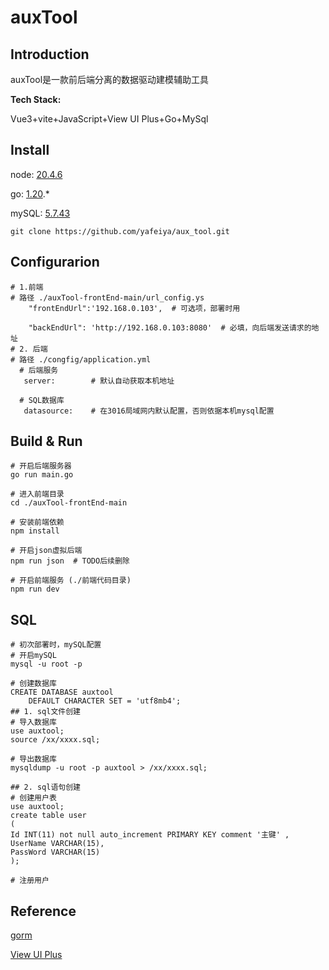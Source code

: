 # auxTool

## Introduction

auxTool是一款前后端分离的数据驱动建模辅助工具

**Tech Stack:**

Vue3+vite+JavaScript+View UI Plus+Go+MySql

## Install

node: [20.4.6](https://nodejs.cn/download/)

go: [1.20](https://go.dev/dl/).*

mySQL: [5.7.43](https://dev.mysql.com/downloads/installer/)

```
git clone https://github.com/yafeiya/aux_tool.git
```

## Configurarion

```
# 1.前端
# 路径 ./auxTool-frontEnd-main/url_config.ys  
    "frontEndUrl":'192.168.0.103',  # 可选项，部署时用

    "backEndUrl": 'http://192.168.0.103:8080'  # 必填，向后端发送请求的地址
# 2. 后端
# 路径 ./congfig/application.yml
  # 后端服务
   server:        # 默认自动获取本机地址
  
  # SQL数据库
   datasource:    # 在3016局域网内默认配置，否则依据本机mysql配置

```

## Build & Run

```
# 开启后端服务器
go run main.go

# 进入前端目录
cd ./auxTool-frontEnd-main

# 安装前端依赖
npm install

# 开启json虚拟后端
npm run json  # TODO后续删除

# 开启前端服务 (./前端代码目录)
npm run dev

```

## SQL

```
# 初次部署时，mySQL配置
# 开启mySQL
mysql -u root -p

# 创建数据库
CREATE DATABASE auxtool
    DEFAULT CHARACTER SET = 'utf8mb4';
## 1. sql文件创建
# 导入数据库
use auxtool;
source /xx/xxxx.sql;

# 导出数据库
mysqldump -u root -p auxtool > /xx/xxxx.sql;

## 2. sql语句创建
# 创建用户表
use auxtool;
create table user
(
Id INT(11) not null auto_increment PRIMARY KEY comment '主键' ,
UserName VARCHAR(15),
PassWord VARCHAR(15)
);

# 注册用户

```

## Reference

[gorm](https://gorm.io/docs/)

[View UI Plus](https://www.iviewui.com/view-ui-plus/guide/introduce)
